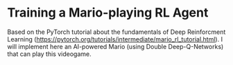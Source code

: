 # Training a Mario-playing RL Agent

Based on the PyTorch tutorial about the fundamentals of Deep Reinforcment Learning (https://pytorch.org/tutorials/intermediate/mario_rl_tutorial.html). I will implement here an AI-powered Mario (using Double Deep-Q-Networks) that can play this videogame.
